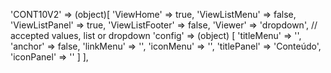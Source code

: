 <!-- IDEAL CONFIGURATION FOR THE MODEL -->

'CONT10V2' => (object)[
    'ViewHome' => true,
    'ViewListMenu' => false,
    'ViewListPanel' => true,
    'ViewListFooter' => false,
    'Viewer' => 'dropdown', // accepted values, list or dropdown
    'config' => (object) [
        'titleMenu' => '',
        'anchor' =>  false,
        'linkMenu' => '',
        'iconMenu' => '',
        'titlePanel' => 'Conteúdo',
        'iconPanel' => ''
    ]
],
